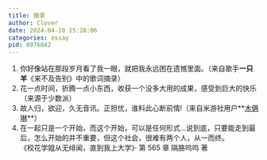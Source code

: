 ```yaml
---
title: 摘录
author: Clover
date: 2024-04-10 15:28:06
categories: essay
pid: 8976842
---
```


1. 你好像站在那段岁月看了我一眼，就把我永远困在遗憾里面。（来自歌手**一只羊**《来不及告别》中的歌词摘录）
2. 花一点时间，折腾一点小东西，收获一个没多大用的成果，感受到巨大的快乐（来源于少数派）
3. 故人归，欲迎，久无音讯。正担忧，谁料此心断前情!（来自米游社用户**[木俩琳](https://www.miyoushe.com/ys/article/49768738)**）
4. 在一起只是一个开始，而这个开始，可以是任何形式…说到底，只要能走到最后，怎么开始的并不重要，但这个社会，很难有两个人，从一而终。<br/>
 《校花学姐从无绯闻，直到我上大学》· 第 565 章 隔胳呜呜 著
